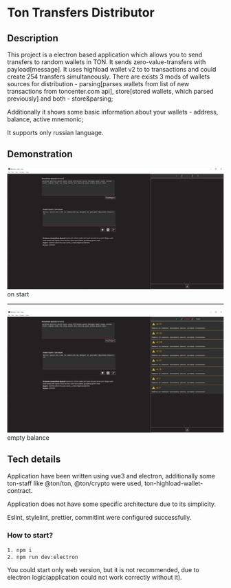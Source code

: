 # Ton Transfers Distributor

## Description

This project is a electron based application which allows you to send transfers to random wallets in TON. It sends zero-value-transfers with payload[message]. It uses highload wallet v2 to to transactions and could create 254 transfers simultaneously. There are exists 3 mods of wallets sources for distribution - parsing[parses wallets from list of new transactions from toncenter.com api], store[stored wallets, which parsed previously] and both - store&parsing;

Additionally it shows some basic information about your wallets - address, balance, active mnemonic;

It supports only russian language.

## Demonstration

![on start](./docs/image1.png)  
on start

---

![empty balance](./docs/image2.png)  
empty balance

## Tech details

Application have been written using vue3 and electron, additionally some ton-staff like @ton/ton, @ton/crypto were used, ton-highload-wallet-contract.

Application does not have some specific architecture due to its simplicity. 

Eslint, stylelint, prettier, commitlint were configured successfully.

### How to start? 

```
1. npm i
2. npm run dev:electron
```

You could start only web version, but it is not recommended, due to electron logic(application could not work correctly without it).
